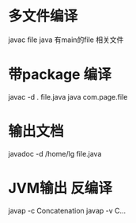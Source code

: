 # 多文件编译
javac file
java 有main的file 相关文件
# 带package 编译
javac -d . file.java
java com.page.file
# 输出文档
javadoc -d /home/lg file.java

# JVM输出 反编译
javap -c Concatenation
javap -v C...
